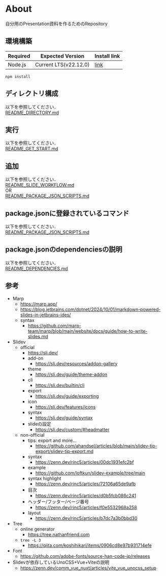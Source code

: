 # About

自分用のPresentation資料を作るためのRepository

## 環境構築

| Required | Expected Version      | Install link                           |
|----------|-----------------------|----------------------------------------|
| Node.js  | Current LTS(v22.12.0) | [link](https://nodejs.org/en/download) |

```
npm install
```

## ディレクトリ構成

以下を参照してください．  
[README_DIRECTORY.md](README_DIRECTORY.md)

## 実行

以下を参照してください．  
[README_GET_START.md](README_GET_START.md)

## 追加

以下を参照してください．  
[README_SLIDE_WORKFLOW.md](./scripts/workflow_for_slides/README_SLIDE_WORKFLOW.md)  
OR  
[README_PACKAGE_JSON_SCRIPTS.md](README_PACKAGE_JSON_SCRIPTS)

## package.jsonに登録されているコマンド

以下を参照してください．  
[README_PACKAGE_JSON_SCRIPTS.md](README_PACKAGE_JSON_SCRIPTS)

## package.jsonのdependenciesの説明

以下を参照してください．  
[README_DEPENDENCIES.md](README_DEPENDENCIES.md)

## 参考

- Marp
    - https://marp.app/
    - https://blog.jetbrains.com/dotnet/2024/10/01/markdown-powered-slides-in-jetbrains-ides/
    - syntax
        - https://github.com/marp-team/marp/blob/main/website/docs/guide/how-to-write-slides.md
- Slidev
    - official
        - https://sli.dev/
        - add-on
            - https://sli.dev/resources/addon-gallery
        - theme
            - https://sli.dev/guide/theme-addon
        - cli
            - https://sli.dev/builtin/cli
        - export
            - https://sli.dev/guide/exporting
        - icon
            - https://sli.dev/features/icons
        - syntax
            - https://sli.dev/guide/syntax
        - slideの設定
          - https://sli.dev/custom/#headmatter
    - non-official
        - tips: export and more...
            - https://github.com/ahandsel/articles/blob/main/slidev-tip-export/slidev-tip-export.md
        - syntax
            - https://zenn.dev/rinc5/articles/00dc1931efc2bf
        - example
            - https://github.com/loftkun/slidev-example/tree/main
        - syntax highlight
            - https://zenn.dev/rinc5/articles/72106a65de9afb
        - 目次
            - https://zenn.dev/rinc5/articles/d0b5fcb086c241
        - ヘッダー/フッター/ページ番号
            - https://zenn.dev/rinc5/articles/f0e5532968a258
        - layout
          - https://zenn.dev/rinc5/articles/b7dc7a3b0bbd30
- Tree
    - online generator
        - https://tree.nathanfriend.com
    - `tree -L 3`
        - https://qiita.com/koshihikari/items/0906cd8e97b931714efe
- Font
    - https://github.com/adobe-fonts/source-han-code-jp/releases
- Slidevが依存しているUnoCSS+Vue+Viteの説明
    - https://zenn.dev/comm_vue_nuxt/articles/vite_vue_unocss_setup
